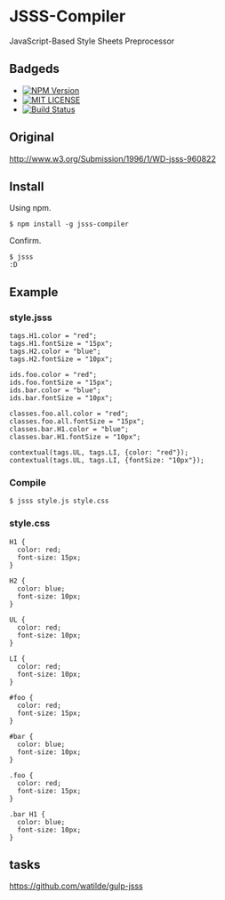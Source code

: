 # JSSS-Compiler

JavaScript-Based Style Sheets Preprocessor

## Badgeds
+ [![NPM Version](http://img.shields.io/npm/v/jsss-compiler.svg)](https://www.npmjs.org/package/jsss-compiler)
+ [![MIT LICENSE](http://img.shields.io/badge/license-MIT-brightgreen.svg)](https://github.com/watilde/jsss-compiler/blob/master/LICENSE)
+ [![Build Status](https://api.travis-ci.org/watilde/jsss-compiler.svg)](https://travis-ci.org/watilde/jsss-compiler)

## Original
http://www.w3.org/Submission/1996/1/WD-jsss-960822

## Install

Using npm.

```
$ npm install -g jsss-compiler
```

Confirm.

```
$ jsss
:D
```

## Example
### style.jsss
```
tags.H1.color = "red";
tags.H1.fontSize = "15px";
tags.H2.color = "blue";
tags.H2.fontSize = "10px";

ids.foo.color = "red";
ids.foo.fontSize = "15px";
ids.bar.color = "blue";
ids.bar.fontSize = "10px";

classes.foo.all.color = "red";
classes.foo.all.fontSize = "15px";
classes.bar.H1.color = "blue";
classes.bar.H1.fontSize = "10px";

contextual(tags.UL, tags.LI, {color: "red"});
contextual(tags.UL, tags.LI, {fontSize: "10px"});
```

### Compile
```
$ jsss style.js style.css
```

### style.css
```
H1 {
  color: red;
  font-size: 15px;
}

H2 {
  color: blue;
  font-size: 10px;
}

UL {
  color: red;
  font-size: 10px;
}

LI {
  color: red;
  font-size: 10px;
}

#foo {
  color: red;
  font-size: 15px;
}

#bar {
  color: blue;
  font-size: 10px;
}

.foo {
  color: red;
  font-size: 15px;
}

.bar H1 {
  color: blue;
  font-size: 10px;
}
```

## tasks
https://github.com/watilde/gulp-jsss
